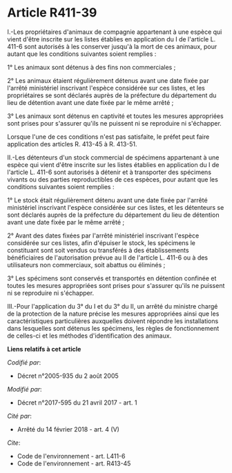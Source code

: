 # Article R411-39

I.-Les propriétaires d'animaux de compagnie appartenant à une espèce qui vient d'être inscrite sur les listes établies en
application du I de l'article L. 411-6 sont autorisés à les conserver jusqu'à la mort de ces animaux, pour autant que les
conditions suivantes soient remplies : 

1° Les animaux sont détenus à des fins non commerciales ; 

2° Les animaux étaient régulièrement détenus avant une date fixée par l'arrêté ministériel inscrivant l'espèce considérée sur
ces listes, et les propriétaires se sont déclarés auprès de la préfecture du département du lieu de détention avant une date
fixée par le même arrêté ; 

3° Les animaux sont détenus en captivité et toutes les mesures appropriées sont prises pour s'assurer qu'ils ne puissent ni
se reproduire ni s'échapper. 

Lorsque l'une de ces conditions n'est pas satisfaite, le préfet peut faire application des articles R. 413-45 à R. 413-51. 

II.-Les détenteurs d'un stock commercial de spécimens appartenant à une espèce qui vient d'être inscrite sur les listes
établies en application du I de l'article L. 411-6 sont autorisés à détenir et à transporter des spécimens vivants ou des
parties reproductibles de ces espèces, pour autant que les conditions suivantes soient remplies : 

1° Le stock était régulièrement détenu avant une date fixée par l'arrêté ministériel inscrivant l'espèce considérée sur ces
listes, et les détenteurs se sont déclarés auprès de la préfecture du département du lieu de détention avant une date fixée
par le même arrêté ; 

2° Avant des dates fixées par l'arrêté ministériel inscrivant l'espèce considérée sur ces listes, afin d'épuiser le stock,
les spécimens le constituant sont soit vendus ou transférés à des établissements bénéficiaires de l'autorisation prévue au II
de l'article L. 411-6 ou à des utilisateurs non commerciaux, soit abattus ou éliminés ; 

3° Les spécimens sont conservés et transportés en détention confinée et toutes les mesures appropriées sont prises pour
s'assurer qu'ils ne puissent ni se reproduire ni s'échapper. 

III.-Pour l'application du 3° du I et du 3° du II, un arrêté du ministre chargé de la protection de la nature précise les
mesures appropriées ainsi que les caractéristiques particulières auxquelles doivent répondre les installations dans
lesquelles sont détenus les spécimens, les règles de fonctionnement de celles-ci et les méthodes d'identification des
animaux.

**Liens relatifs à cet article**

_Codifié par_:

  - Décret n°2005-935 du 2 août 2005

_Modifié par_:

  - Décret n°2017-595 du 21 avril 2017 - art. 1

_Cité par_:

  - Arrêté du 14 février 2018 - art. 4 (V)

_Cite_:

  - Code de l'environnement - art. L411-6
  - Code de l'environnement - art. R413-45
